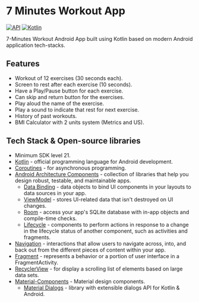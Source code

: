 # 7 Minutes Workout App

[![API](https://img.shields.io/badge/API-21%2B-brightgreen.svg?style=flat)](https://android-arsenal.com/api?level=21)
[![Kotlin](https://img.shields.io/badge/Kotlin-1.4.10-blue.svg)](https://kotlinlang.org)


7-Minutes Workout Android App built using Kotlin based on modern Android application tech-stacks.

## Features
* Workout of 12 exercises (30 seconds each).
* Screen to rest after each exercise (10 seconds).
* Have a Play/Pause button for each exercise.
* Can skip and return button for the exercises.
* Play aloud the name of the exercise.
* Play a sound to indicate that rest for next exercise.
* History of past workouts.
* BMI Calculator with 2 units system (Metrics and US).




## Tech Stack & Open-source libraries 
* Minimum SDK level 21.
* [Kotlin](https://kotlinlang.org/) - official programming language for Android development.
* [Coroutines](https://kotlinlang.org/docs/reference/coroutines-overview.html) - for asynchronous programming.
* [Android Architecture Components](https://developer.android.com/topic/libraries/architecture) - collection of libraries that help you design robust, testable, and maintainable apps.
  - [Data Binding](https://developer.android.com/topic/libraries/data-binding) - data objects to bind UI components in your layouts to data sources in your app.
  - [ViewModel](https://developer.android.com/topic/libraries/architecture/viewmodel) - stores UI-related data that isn't destroyed on UI changes. 
  - [Room](https://developer.android.com/topic/libraries/architecture/room) - access your app's SQLite database with in-app objects and compile-time checks.
  - [Lifecycle](https://developer.android.com/topic/libraries/architecture/lifecycle) - components to perform actions in response to a change in the lifecycle status of another component, such as activities and fragments.
* [Navigation](https://developer.android.com/guide/navigation) - interactions that allow users to navigate across, into, and back out from the different pieces of content within your app.
* [Fragment](https://developer.android.com/guide/components/fragments) - represents a behavior or a portion of user interface in a FragmentActivity.
* [RecyclerView](https://developer.android.com/guide/topics/ui/layout/recyclerview) - for display a scrolling list of elements based on large data sets.
* [Material-Components](https://github.com/material-components/material-components-android) - Material design components.
  - [Material Dialogs](https://github.com/afollestad/material-dialogs) - library with extensible dialogs API for Kotlin & Android.




```
